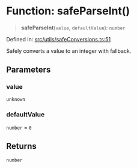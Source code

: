 # Function: safeParseInt()

> **safeParseInt**(`value`, `defaultValue`): `number`

Defined in: [src/utils/safeConversions.ts:51](https://github.com/Nick2bad4u/Uptime-Watcher/blob/dca5483e793478722cd3e6e125cafcec5fc771f0/src/utils/safeConversions.ts#L51)

Safely converts a value to an integer with fallback.

## Parameters

### value

`unknown`

### defaultValue

`number` = `0`

## Returns

`number`
